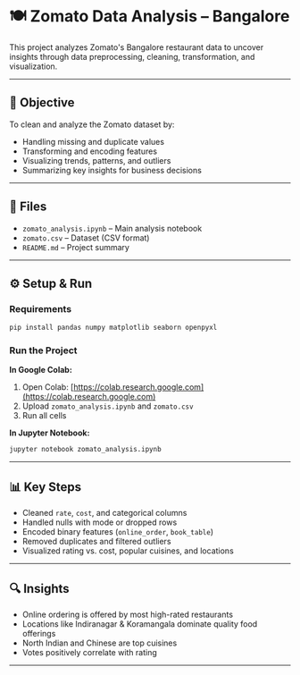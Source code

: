 # 🍽️ Zomato Data Analysis – Bangalore

This project analyzes Zomato's Bangalore restaurant data to uncover insights through data preprocessing, cleaning, transformation, and visualization.

---

## 📌 Objective

To clean and analyze the Zomato dataset by:
- Handling missing and duplicate values
- Transforming and encoding features
- Visualizing trends, patterns, and outliers
- Summarizing key insights for business decisions

---

## 📁 Files

- `zomato_analysis.ipynb` – Main analysis notebook
- `zomato.csv` – Dataset (CSV format)
- `README.md` – Project summary

---

## ⚙️ Setup & Run

### Requirements
```bash
pip install pandas numpy matplotlib seaborn openpyxl
````

### Run the Project

**In Google Colab:**

1. Open Colab: [https://colab.research.google.com](https://colab.research.google.com)
2. Upload `zomato_analysis.ipynb` and `zomato.csv`
3. Run all cells

**In Jupyter Notebook:**

```bash
jupyter notebook zomato_analysis.ipynb
```

---

## 📊 Key Steps

* Cleaned `rate`, `cost`, and categorical columns
* Handled nulls with mode or dropped rows
* Encoded binary features (`online_order`, `book_table`)
* Removed duplicates and filtered outliers
* Visualized rating vs. cost, popular cuisines, and locations

---

## 🔍 Insights

* Online ordering is offered by most high-rated restaurants
* Locations like Indiranagar & Koramangala dominate quality food offerings
* North Indian and Chinese are top cuisines
* Votes positively correlate with rating

---
